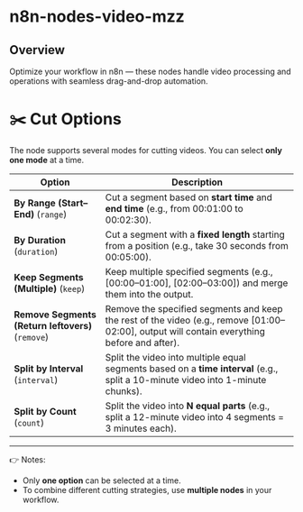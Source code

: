 # n8n-nodes-video-mzz

## Overview

Optimize your workflow in n8n — these nodes handle video processing and operations with seamless drag-and-drop automation.



# ✂️ Cut Options  

The node supports several modes for cutting videos. You can select **only one mode** at a time.  

| Option | Description |
|--------|-------------|
| **By Range (Start–End)** (`range`) | Cut a segment based on **start time** and **end time** (e.g., from 00:01:00 to 00:02:30). |
| **By Duration** (`duration`) | Cut a segment with a **fixed length** starting from a position (e.g., take 30 seconds from 00:05:00). |
| **Keep Segments (Multiple)** (`keep`) | Keep multiple specified segments (e.g., [00:00–01:00], [02:00–03:00]) and merge them into the output. |
| **Remove Segments (Return leftovers)** (`remove`) | Remove the specified segments and keep the rest of the video (e.g., remove [01:00–02:00], output will contain everything before and after). |
| **Split by Interval** (`interval`) | Split the video into multiple equal segments based on a **time interval** (e.g., split a 10-minute video into 1-minute chunks). |
| **Split by Count** (`count`) | Split the video into **N equal parts** (e.g., split a 12-minute video into 4 segments = 3 minutes each). |

---

👉 Notes:  
- Only **one option** can be selected at a time.  
- To combine different cutting strategies, use **multiple nodes** in your workflow.  

